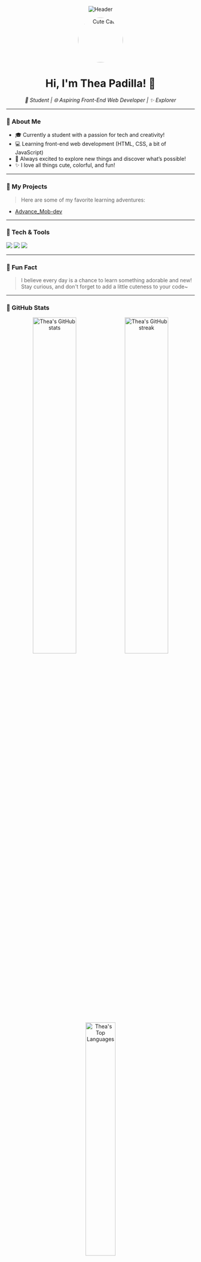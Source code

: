 <!-- Banner (You can update the image link or remove if you want) -->
<p align="center">
  <img src="https://capsule-render.vercel.app/api?type=waving&color=ffb6c1,d8bfd8,add8e6&height=180&section=header&text=Welcome%20to%20Thea's%20GitHub!&fontSize=35&fontColor=fff" alt="Header" />
</p>

<p align="center">
  <img src="https://media.giphy.com/media/v1.Y2lkPTc5MGI3NjExbzR3b3A4c3R3a3ZqOGd1aWJ6b3dqM2FqZ3V2aGZ5aG9xOXB5N2c4cCZjdGl0bGU9d29yayUyMGNhdCUyMGdpcGh5JmJhY2tncm91bmQ9d2hpdGU/g9582DNuQppxC/giphy.gif" width="120" style="border-radius: 50%;" alt="Cute Cat" />
</p>

<h1 align="center">Hi, I'm Thea Padilla! 🌸</h1>

<p align="center">
  <em>🌱 Student | 🌐 Aspiring Front-End Web Developer | ✨ Explorer</em>
</p>

---

### 🌼 About Me

- 🎓 Currently a student with a passion for tech and creativity!
- 💻 Learning front-end web development (HTML, CSS, a bit of JavaScript)
- 🌱 Always excited to explore new things and discover what’s possible!
- ✨ I love all things cute, colorful, and fun!

---

### 💖 My Projects

> Here are some of my favorite learning adventures:

- [Advance_Mob-dev](https://github.com/TheaPadilla/Advance_Mob-dev)

---

### 🧁 Tech & Tools

<p>
  <img src="https://img.shields.io/badge/HTML5-E34F26?style=for-the-badge&logo=html5&logoColor=fff" />
  <img src="https://img.shields.io/badge/CSS3-1572B6?style=for-the-badge&logo=css3&logoColor=fff" />
  <img src="https://img.shields.io/badge/JavaScript-F7DF1E?style=for-the-badge&logo=javascript&logoColor=222" />
</p>

---

### 🌸 Fun Fact

> I believe every day is a chance to learn something adorable and new!  
> Stay curious, and don't forget to add a little cuteness to your code~

---

### 🌷 GitHub Stats

<p align="center">
  <img src="https://github-readme-stats.vercel.app/api?username=TheaPadilla&show_icons=true&theme=tokyonight&icon_color=ffb6c1&title_color=d8bfd8&text_color=add8e6" alt="Thea's GitHub stats" width="48%"/>
  <img src="https://github-readme-streak-stats.herokuapp.com/?user=TheaPadilla&theme=tokyonight&background=FFFFFF00&currStreakNum=ffb6c1&sideLabels=d8bfd8" alt="Thea's GitHub streak" width="48%"/>
</p>
<p align="center">
  <img src="https://github-readme-stats.vercel.app/api/top-langs/?username=TheaPadilla&layout=compact&theme=tokyonight&title_color=d8bfd8" alt="Thea's Top Languages" width="40%" />
</p>

---

<p align="center">
  <img src="https://readme-typing-svg.demolab.com/?lines=Stay+cute+and+keep+coding!;Welcome+to+my+little+corner+of+GitHub!&font=Fira%20Code&center=true&width=440&height=45&color=FFB6C1&vCenter=true&pause=1000&size=22" />
</p>

